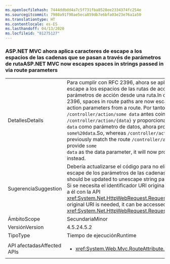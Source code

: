 ```yaml
---
ms.openlocfilehash: 7444ddbdd4a7c5f731fba8528ee2334374fc254e
ms.sourcegitcommit: 7980a91f90ae5eca859db7e6bfa03e23e76a1a50
ms.translationtype: HT
ms.contentlocale: es-ES
ms.lasthandoff: 04/13/2020
ms.locfileid: "81275127"
---
```

### <a name="aspnet-mvc-now-escapes-spaces-in-strings-passed-in-via-route-parameters"></a><span data-ttu-id="778cb-101">ASP.NET MVC ahora aplica caracteres de escape a los espacios de las cadenas que se pasan a través de parámetros de ruta</span><span class="sxs-lookup"><span data-stu-id="778cb-101">ASP.NET MVC now escapes spaces in strings passed in via route parameters</span></span>

|   |   |
|---|---|
|<span data-ttu-id="778cb-102">Detalles</span><span class="sxs-lookup"><span data-stu-id="778cb-102">Details</span></span>|<span data-ttu-id="778cb-103">Para cumplir con RFC 2396, ahora se aplican caracteres de escape a los espacios de las rutas de acceso al rellenar parámetros de acción desde una ruta.</span><span class="sxs-lookup"><span data-stu-id="778cb-103">In order to conform to RFC 2396, spaces in route paths are now escaped when populating action parameters from a route.</span></span> <span data-ttu-id="778cb-104">Por tanto, mientras que <code>/controller/action/some data</code> antes coincidía con la ruta <code>/controller/action/{data}</code> y proporcionaba <code>some data</code> como parámetro de datos, ahora proporciona <code>some%20data</code>.</span><span class="sxs-lookup"><span data-stu-id="778cb-104">So, whereas  <code>/controller/action/some data</code> would previously match the route <code>/controller/action/{data}</code> and provide <code>some data</code> as the data parameter, it will now provide <code>some%20data</code> instead.</span></span>|
|<span data-ttu-id="778cb-105">Sugerencia</span><span class="sxs-lookup"><span data-stu-id="778cb-105">Suggestion</span></span>|<span data-ttu-id="778cb-106">Debería actualizarse el código para no eliminar las secuencias de escape de los parámetros de las cadenas desde una ruta.</span><span class="sxs-lookup"><span data-stu-id="778cb-106">Code should be updated to unescape string parameters from a route.</span></span> <span data-ttu-id="778cb-107">Si se necesita el identificador URI original, se puede tener acceso a él con la API <xref:System.Net.HttpWebRequest.RequestUri>.OriginalString.</span><span class="sxs-lookup"><span data-stu-id="778cb-107">If the original URI is needed, it can be accessed with the <xref:System.Net.HttpWebRequest.RequestUri>.OriginalString API.</span></span>|
|<span data-ttu-id="778cb-108">Ámbito</span><span class="sxs-lookup"><span data-stu-id="778cb-108">Scope</span></span>|<span data-ttu-id="778cb-109">Secundaria</span><span class="sxs-lookup"><span data-stu-id="778cb-109">Minor</span></span>|
|<span data-ttu-id="778cb-110">Versión</span><span class="sxs-lookup"><span data-stu-id="778cb-110">Version</span></span>|<span data-ttu-id="778cb-111">4.5.2</span><span class="sxs-lookup"><span data-stu-id="778cb-111">4.5.2</span></span>|
|<span data-ttu-id="778cb-112">Tipo</span><span class="sxs-lookup"><span data-stu-id="778cb-112">Type</span></span>|<span data-ttu-id="778cb-113">Tiempo de ejecución</span><span class="sxs-lookup"><span data-stu-id="778cb-113">Runtime</span></span>|
|<span data-ttu-id="778cb-114">API afectadas</span><span class="sxs-lookup"><span data-stu-id="778cb-114">Affected APIs</span></span>|<ul><li><xref:System.Web.Mvc.RouteAttribute.%23ctor(System.String)></li></ul>|
